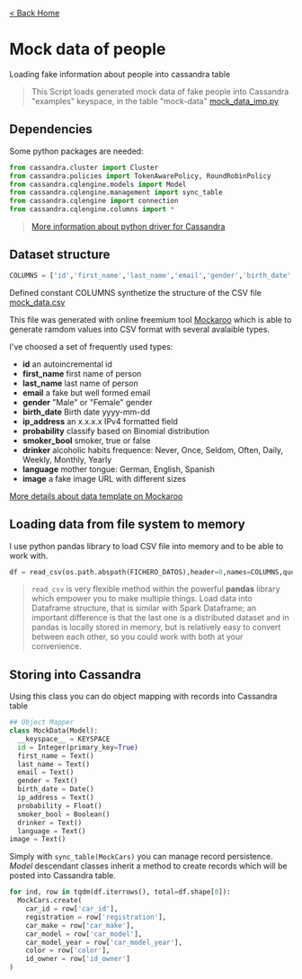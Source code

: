 [< Back Home](../)

# Mock data of people

Loading fake information about people into cassandra table

> This Script loads generated mock data of fake people into Cassandra "examples" keyspace, in the table "mock-data" [mock_data_imp.py](https://github.com/jasset75/Spark-Cassandra-Notes/blob/master/examples/py-upload/mock_data_imp.py)

## Dependencies

Some python packages are needed:

```py
from cassandra.cluster import Cluster
from cassandra.policies import TokenAwarePolicy, RoundRobinPolicy
from cassandra.cqlengine.models import Model
from cassandra.cqlengine.management import sync_table
from cassandra.cqlengine import connection
from cassandra.cqlengine.columns import *
```
>[More information about python driver for Cassandra](https://datastax.github.io/python-driver/api/index.html)

## Dataset structure

```py
COLUMNS = ['id','first_name','last_name','email','gender','birth_date','ip_address','probability','smoker_bool','drinker','language','image']
```

Defined constant COLUMNS synthetize the structure of the CSV file [mock_data.csv](https://github.com/jasset75/Spark-Cassandra-Notes/blob/master/examples/py-upload/data/mock-data.csv)

This file was generated with online freemium tool [Mockaroo](http://www.mockaroo.com/) which is able to generate ramdom values into CSV format with several avalaible types.

I've choosed a set of frequently used types:

+ **id** an autoincremental id
+ **first_name** first name of person
+ **last_name** last name of person
+ **email** a fake but well formed email
+ **gender** "Male" or "Female" gender
+ **birth_date** Birth date yyyy-mm-dd
+ **ip_address** an x.x.x.x IPv4 formatted field
+ **probability** classify based on Binomial distribution
+ **smoker_bool** smoker, true or false
+ **drinker**  alcoholic habits frequence: Never, Once, Seldom, Often, Daily, Weekly, Monthly, Yearly
+ **language** mother tongue: German, English, Spanish
+ **image** a fake image URL with different sizes

[More details about data template on Mockaroo](https://www.mockaroo.com/b085ea10)

## Loading data from file system to memory

I use python pandas library to load CSV file into memory and to be able to work with.
```py
df = read_csv(os.path.abspath(FICHERO_DATOS),header=0,names=COLUMNS,quotechar='"',decimal=',',encoding=ENCODING)
```
>`read_csv` is very flexible method within the powerful **pandas** library which empower you to make multiple things. Load data into Dataframe structure, that is similar with Spark Dataframe; an important difference is that the last one is a distributed dataset and in pandas is locally stored in memory, but is relatively easy to convert between each other, so you could work with both at your convenience.

## Storing into Cassandra

Using this class you can do object mapping with records into Cassandra table

```py
## Object Mapper
class MockData(Model):
  __keyspace__ = KEYSPACE
  id = Integer(primary_key=True)
  first_name = Text()
  last_name = Text()
  email = Text()
  gender = Text()
  birth_date = Date()
  ip_address = Text()
  probability = Float()
  smoker_bool = Boolean()
  drinker = Text()
  language = Text()
image = Text()
```

Simply with `sync_table(MockCars)` you can manage record persistence. *Model* descendant classes inherit a method to create records which will be posted into Cassandra table.

```py
for ind, row in tqdm(df.iterrows(), total=df.shape[0]):
  MockCars.create(
    car_id = row['car_id'],
    registration = row['registration'],
    car_make = row['car_make'],
    car_model = row['car_model'],
    car_model_year = row['car_model_year'],
    color = row['color'],
    id_owner = row['id_owner']
)
```

